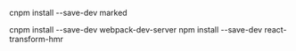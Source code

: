 cnpm install --save-dev marked

cnpm install --save-dev webpack-dev-server
npm install --save-dev react-transform-hmr